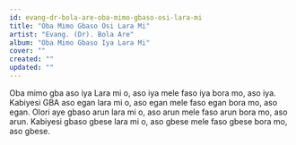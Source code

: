 ```yaml
---
id: evang-dr-bola-are-oba-mimo-gbaso-osi-lara-mi
title: "Oba Mimo Gbaso Osi Lara Mi"
artist: "Evang. (Dr). Bola Are"
album: "Oba Mimo Gbaso Iya Lara Mi"
cover: ""
created: ""
updated: ""
---
```


Oba mimo gba aso iya Lara mi o, aso iya mele faso iya bora mo, aso iya. Kabiyesi GBA aso egan lara mi o, aso egan mele faso egan bora mo, aso egan. Olori aye gbaso arun lara mi o, aso arun mele faso arun bora mo, aso arun. Kabiyesi gbaso gbese lara mi o, aso gbese mele faso gbese bora mo, aso gbese.
